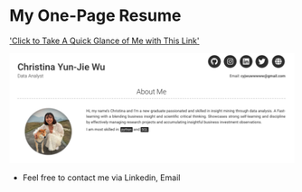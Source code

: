 # My One-Page Resume
['Click to Take A Quick Glance of Me with This Link'](https://yunjiewuw.github.io/)

![](images/web_screenshot.png)


- Feel free to contact me via Linkedin, Email
